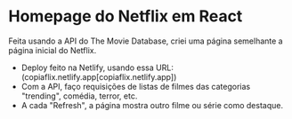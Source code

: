 # Homepage do Netflix em React

Feita usando a API do The Movie Database, criei uma página semelhante a página inicial do Netflix.

- Deploy feito na Netlify, usando essa URL: (copiaflix.netlify.app[copiaflix.netlify.app])
- Com a API, faço requisições de listas de filmes das categorias "trending", comédia, terror, etc. 
- A cada "Refresh", a página mostra outro filme ou série como destaque.
